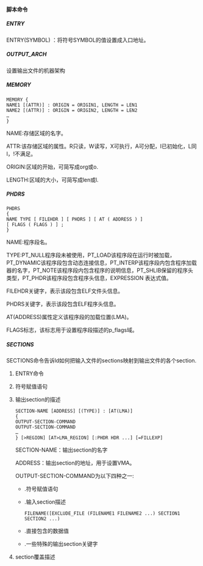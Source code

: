 #### 脚本命令

##### ENTRY

ENTRY(SYMBOL) ：将符号SYMBOL的值设置成入口地址。

##### OUTPUT_ARCH

设置输出文件的机器架构

##### MEMORY

```
MEMORY {
NAME1 [(ATTR)] : ORIGIN = ORIGIN1, LENGTH = LEN1
NAME2 [(ATTR)] : ORIGIN = ORIGIN2, LENGTH = LEN2
…
}
```

NAME:存储区域的名字。

ATTR:该存储区域的属性。R只读，W读写，X可执行，A可分配，I已初始化，L同I，!不满足。

ORIGIN:区域的开始，可简写成org或o.

LENGTH:区域的大小，可简写成len或l.

##### PHDRS

```
PHDRS
{
NAME TYPE [ FILEHDR ] [ PHDRS ] [ AT ( ADDRESS ) ]
[ FLAGS ( FLAGS ) ] ;
}
```

NAME:程序段名。

TYPE:PT_NULL程序段未被使用，PT_LOAD该程序段在运行时被加载，PT_DYNAMIC该程序段包含动态连接信息，PT_INTERP该程序段内包含程序加载器的名字，PT_NOTE该程序段内包含程序的说明信息，PT_SHLIB保留的程序头类型，PT_PHDR该程序段包含程序头信息，EXPRESSION 表达式值。

FILEHDR关键字，表示该段包含ELF文件头信息。

PHDRS关键字，表示该段包含ELF程序头信息。

AT(ADDRESS)属性定义该程序段的加载位置(LMA)。

FLAGS标志，该标志用于设置程序段描述的p_flags域。

##### SECTIONS

SECTIONS命令告诉ld如何把输入文件的sections映射到输出文件的各个section.

1. ENTRY命令

2. 符号赋值语句

3. 输出section的描述

   ```
   SECTION-NAME [ADDRESS] [(TYPE)] : [AT(LMA)]
   {
   OUTPUT-SECTION-COMMAND
   OUTPUT-SECTION-COMMAND
   …
   } [>REGION] [AT>LMA_REGION] [:PHDR HDR ...] [=FILLEXP]
   ```

   SECTION-NAME：输出section的名字

   ADDRESS：输出section的地址，用于设置VMA。

   OUTPUT-SECTION-COMMAND为以下四种之一:

   - .符号赋值语句

   - .输入section描述

     ```
     FILENAME([EXCLUDE_FILE (FILENAME1 FILENAME2 ...) SECTION1 SECTION2 ...)
     ```

   - .直接包含的数据值

   - .一些特殊的输出section关键字

4. section覆盖描述